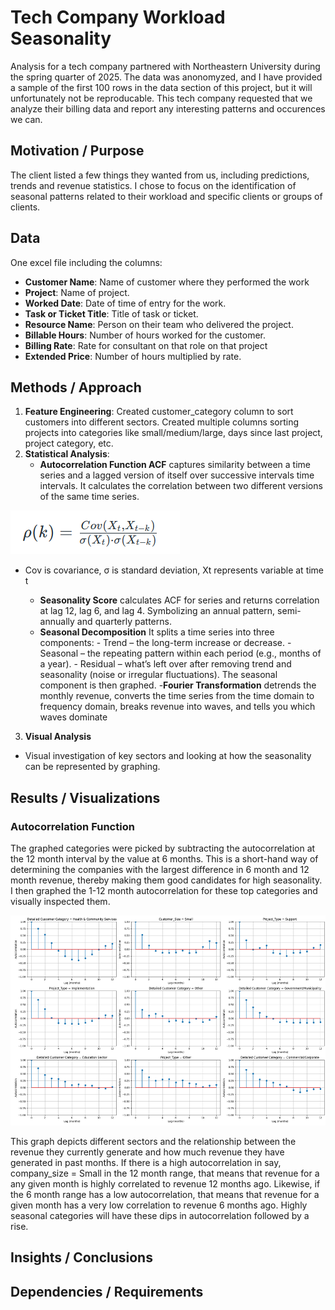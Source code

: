 # Tech Company Workload Seasonality
Analysis for a tech company partnered with Northeastern University during the spring quarter of 2025. The data was anonomyzed, and I have provided a sample of the first 100 rows in the data section of this project, but it will unfortunately not be reproducable. This tech company requested that we analyze their billing data and report any interesting patterns and occurences we can. 

## Motivation / Purpose
The client listed a few things they wanted from us, including predictions, trends and revenue statistics. I chose to focus on the identification of seasonal patterns related to their workload and specific clients or groups of clients.

## Data

One excel file including the columns:
- **Customer Name**: Name of customer where they performed the work
- **Project**: Name of project.
- **Worked Date**: Date of time of entry for the work.
- **Task or Ticket Title**: Title of task or ticket.
- **Resource Name**: Person on their team who delivered the project.
- **Billable Hours**: Number of hours worked for the customer. 
- **Billing Rate**: Rate for consultant on that role on that project
- **Extended Price**: Number of hours multiplied by rate. 

## Methods / Approach

1. **Feature Engineering**: Created customer_category column to sort customers into different sectors. Created multiple columns sorting projects into categories like small/medium/large, days since last project, project category, etc.
2. **Statistical Analysis**:
    - **Autocorrelation Function ACF** captures similarity between a time series and a lagged version of itself over successive intervals time intervals. It calculates the correlation between two different versions of the same time series.

![Visual](visualizations/autocorrelation_function.png)
- Cov is covariance, σ is standard deviation, Xt represents variable at time t

    - **Seasonality Score** calculates ACF for series and returns correlation at lag 12, lag 6, and lag 4. Symbolizing an annual pattern, semi-annually and quarterly patterns.
    - **Seasonal Decomposition** It splits a time series into three components:
          - Trend – the long-term increase or decrease.
          - Seasonal – the repeating pattern within each period (e.g., months of a year).
          - Residual – what’s left over after removing trend and seasonality (noise or irregular fluctuations).
      The seasonal component is then graphed.
      -**Fourier Transformation** detrends the monthly revenue, converts the time series from the time domain to frequency domain, breaks revenue into waves, and tells you which waves dominate
3. **Visual Analysis**
  - Visual investigation of key sectors and looking at how the seasonality can be represented by graphing.

## Results / Visualizations

### Autocorrelation Function
The graphed categories were picked by subtracting the autocorrelation at the 12 month interval by the value at 6 months. This is a short-hand way of determining the companies with the largest difference in 6 month and 12 month revenue, thereby making them good candidates for high seasonality. I then graphed the 1-12 month autocorrelation for these top categories and visually inspected them.

![Visual](visualizations/ACF_comparative.png)

This graph depicts different sectors and the relationship between the revenue they currently generate and how much revenue they have generated in past months. If there is a high autocorrelation in say, company_size = Small in the 12 month range, that means that revenue for a any given month is highly correlated to revenue 12 months ago. Likewise, if the 6 month range has a low autocorrelation, that means that revenue for a given month has a very low correlation to revenue 6 months ago. Highly seasonal categories will have these dips in autocorrelation followed by a rise. 

## Insights / Conclusions

## Dependencies / Requirements

